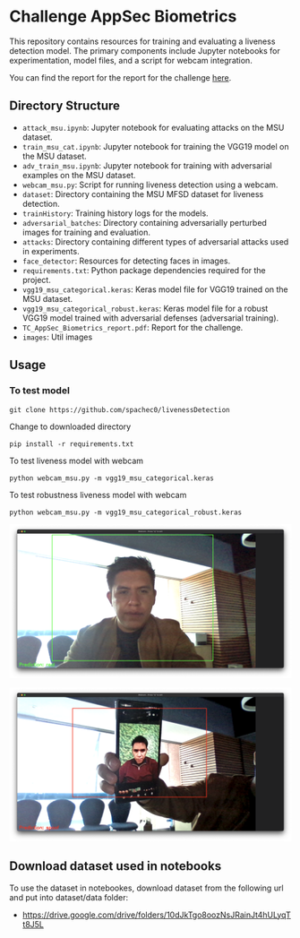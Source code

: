 # Challenge AppSec Biometrics 

This repository contains resources for training and evaluating a liveness detection model. 
The primary components include Jupyter notebooks for experimentation, model files, and a script for  webcam integration.

You can find the report for the report for the challenge [here](https://github.com/spachec0/livenessDetection/blob/master/TC_AppSec_Biometrics_report.pdf).

## Directory Structure

- `attack_msu.ipynb`: Jupyter notebook for evaluating attacks on the MSU dataset.
- `train_msu_cat.ipynb`: Jupyter notebook for training the VGG19 model on the MSU dataset.
- `adv_train_msu.ipynb`: Jupyter notebook for training with adversarial examples on the MSU dataset.
- `webcam_msu.py`: Script for running liveness detection using a webcam.
- `dataset`: Directory containing the MSU MFSD dataset for liveness detection.
- `trainHistory`: Training history logs for the models.
- `adversarial_batches`: Directory containing adversarially perturbed images for training and evaluation.
- `attacks`: Directory containing different types of adversarial attacks used in experiments.
- `face_detector`: Resources for detecting faces in images.
- `requirements.txt`: Python package dependencies required for the project.
- `vgg19_msu_categorical.keras`: Keras model file for VGG19 trained on the MSU dataset.
- `vgg19_msu_categorical_robust.keras`: Keras model file for a robust VGG19 model trained with adversarial defenses (adversarial training).
- `TC_AppSec_Biometrics_report.pdf`: Report for the challenge.
- `images`: Util images 


## Usage 


### To test model

```
git clone https://github.com/spachec0/livenessDetection
```
Change to downloaded directory

```
pip install -r requirements.txt
```

To test liveness model with webcam

```
python webcam_msu.py -m vgg19_msu_categorical.keras
```

To test robustness liveness model with webcam

```
python webcam_msu.py -m vgg19_msu_categorical_robust.keras
```


![alt text](https://raw.githubusercontent.com/spachec0/livenessDetection/master/images/real.png)

![alt text](https://raw.githubusercontent.com/spachec0/livenessDetection/master/images/spoof.png)


## Download dataset used in notebooks

To use the dataset in notebookes, download dataset from the following url and put into dataset/data folder: 

- https://drive.google.com/drive/folders/10dJkTgo8oozNsJRainJt4hULyqTt8J5L

